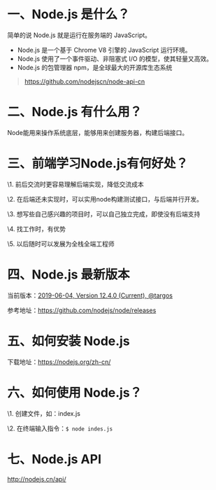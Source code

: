 # 一、Node.js 是什么？

简单的说 Node.js 就是运行在服务端的 JavaScript。

- Node.js 是一个基于 Chrome V8 引擎的 JavaScript 运行环境。 
- Node.js 使用了一个事件驱动、非阻塞式 I/O 的模型，使其轻量又高效。 
- Node.js 的包管理器 npm，是全球最大的开源库生态系统

> <https://github.com/nodejscn/node-api-cn>

# 二、Node.js 有什么用？

Node能用来操作系统底层，能够用来创建服务器，构建后端接口。

# 三、前端学习Node.js有何好处？

\1. 前后交流时更容易理解后端实现，降低交流成本

\2. 在后端还未实现时，可以实用node构建测试接口，与后端并行开发。

\3. 想写些自己感兴趣的项目时，可以自己独立完成，即使没有后端支持

\4. 找工作时，有优势

\5. 以后随时可以发展为全栈全端工程师

# 四、Node.js 最新版本

当前版本：[2019-06-04, Version 12.4.0 (Current), @targos](https://github.com/nodejs/node/releases/tag/v12.4.0)

参考地址：<https://github.com/nodejs/node/releases>

# 五、如何安装 Node.js

下载地址：<https://nodejs.org/zh-cn/>

# 六、如何使用 Node.js？

\1. 创建文件，如：index.js

\2. 在终端输入指令：`$ node indes.js`

# 七、Node.js API

 <http://nodejs.cn/api/>















